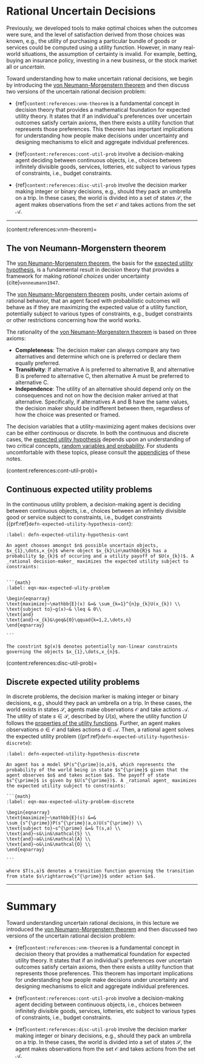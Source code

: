 # Rational Uncertain Decisions
Previously, we developed tools to make optimal choices when the outcomes were sure, and the level of satisfaction derived from those choices was known, e.g., the utility of purchasing a particular bundle of goods or services could be computed using a utility function. However, in many real-world situations, the assumption of certainty is invalid. For example, betting, buying an insurance policy, investing in a new business, or the stock market all or _uncertain_. 

Toward understanding how to make uncertain rational decisions, we begin by introducing the [von Neumann-Morgenstern theorem](https://en.wikipedia.org/wiki/Von_Neumann–Morgenstern_utility_theorem) and then discuss two versions of the uncertain rational decision problem:

* {ref}`content:references:vnm-theorem` is a fundamental concept in decision theory that provides a mathematical foundation for expected utility theory. It states that if an individual's preferences over uncertain outcomes satisfy certain axioms, then there exists a utility function that represents those preferences. This theorem has important implications for understanding how people make decisions under uncertainty and designing mechanisms to elicit and aggregate individual preferences.

* {ref}`content:references:cont-util-prob` involve a decision-making agent deciding between continuous objects, i.e., choices between infinitely divisible goods, services, lotteries, etc subject to various types of constraints, i.e., budget constraints.

* {ref}`content:references:disc-util-prob` involve the decision marker making integer or binary decisions, e.g., should they pack an umbrella on a trip. In these cases, the world is divided into a set of states $\mathcal{S}$, the agent makes observations from the set $\mathcal{O}$ and takes actions from the set $\mathcal{A}$.

---

(content:references:vnm-theorem)=
## The von Neumann-Morgenstern theorem
The [von Neumann-Morgenstern theorem](https://en.wikipedia.org/wiki/Von_Neumann–Morgenstern_utility_theorem), the basis for the [expected utility hypothesis](https://en.wikipedia.org/wiki/Expected_utility_hypothesis), is a fundamental result in decision theory that provides a framework for making _rational choices_ under uncertainty {cite}`vonneumann1947`. 

The [von Neumann-Morgenstern theorem](https://en.wikipedia.org/wiki/Von_Neumann–Morgenstern_utility_theorem) posits, under certain axioms of rational behavior, that an agent faced with probabilistic outcomes will behave as if they are maximizing the expected value of a utility function, potentially subject to various types of constraints, e.g., budget constraints or other restrictions concerning how the world works. 

The rationality of the [von Neumann-Morgenstern theorem](https://en.wikipedia.org/wiki/Von_Neumann–Morgenstern_utility_theorem) is based on three axioms:

* __Completeness__: The decision maker can always compare any two alternatives and determine which one is preferred or declare them equally preferred.
* __Transitivity__: If alternative A is preferred to alternative B, and alternative B is preferred to alternative C, then alternative A must be preferred to alternative C.
* __Independence__: The utility of an alternative should depend only on the consequences and not on how the decision maker arrived at that alternative. Specifically, if alternatives A and B have the same values, the decision maker should be indifferent between them, regardless of how the choice was presented or framed.
<!-- 
The VNM utility theorem shows that any individual who follows these axioms must have a utility function that can be used to evaluate and compare alternatives and that a unique probability distribution over outcomes can represent this utility function. -->

The decision variables that a utility-maximizing agent makes decisions over can be either continuous or discrete. In both the continuous and discrete cases, the [expected utility hypothesis](https://en.wikipedia.org/wiki/Expected_utility_hypothesis) depends upon an understanding of two critical concepts, [random variables and probability](../appendix/appendix-landing.md). For students uncomfortable with these topics, please consult the [appendicies](../appendix/appendix-landing.md) of these notes. 

(content:references:cont-util-prob)=
## Continuous expected utility problems
In the continuous utility problem, a decision-making agent is deciding between continuous objects, i.e., choices between an infinitely divisible good or service subject to constraints, i.e., budget constraints ({prf:ref}`defn-expected-utility-hypothesis-cont`): 

````{prf:definition} Continuous expected utility hypothesis
:label: defn-expected-utility-hypothesis-cont

An agent chooses amongst $n$ possible uncertain objects, $x_{1},\dots,x_{n}$ where object $x_{k}\in\mathbb{R}$ has a probability $p_{k}$ of occuring and a utility payoff of $U(x_{k})$. A _rational decision-maker_ maximizes the expected utility subject to constraints:


```{math}
:label: eqn-max-expected-ulity-problem

\begin{eqnarray}
\text{maximize}~\mathbb{E}(x) &=& \sum_{k=1}^{n}p_{k}U(x_{k}) \\
\text{subject to}~g(x)~& \leq & 0\\
\text{and}
\text{and}~x_{k}&\geq&{0}\qquad{k=1,2,\dots,n}
\end{eqnarray}

```

The constrint $g(x)$ denotes potentially non-linear constraints governing the objects $x_{1},\dots,x_{n}$.
````

(content:references:disc-util-prob)=
## Discrete expected utility problems
In discrete problems, the decision marker is making integer or binary decisions, e.g., should they pack an umbrella on a trip. In these cases, 
the world exists in states $\mathcal{S}$, agents make observations $\mathcal{O}$ and take actions $\mathcal{A}$.  The utility of state $s\in\mathcal{S}$, described by $U(s)$, where the utility function $U$ follows the [properties of the utility functions](https://varnerlab.github.io/CHEME-5760-Decisions-Book/unit-1-simpledecisions/utilityfunctions.html#properties-of-utility-functions). Further, an agent makes observations $o\in\mathcal{O}$ and takes actions $a\in\mathcal{A}$. Then, a rational agent solves the expected utility problem ({prf:ref}`defn-expected-utility-hypothesis-discrete`):

````{prf:definition} Discrete expected utility problem
:label: defn-expected-utility-hypothesis-discrete

An agent has a model $P(s^{\prime}|o,a)$, which represents the probability of the world being in state $s^{\prime}$ given that the agent observes $o$ and takes action $a$. The payoff of state $s^{\prime}$ is given by $U(s^{\prime})$. A _rational agent_ maximizes the expected utility subject to constraints:

```{math}
:label: eqn-max-expected-ulity-problem-discrete

\begin{eqnarray}
\text{maximize}~\mathbb{E}(s) &=& \sum_{s^{\prime}}P(s^{\prime}|a,o)U(s^{\prime}) \\
\text{subject to}~s^{\prime} &=& T(s,a) \\
\text{and}~s&\in&\mathcal{S} \\
\text{and}~a&\in&\mathcal{A} \\
\text{and}~o&\in&\mathcal{O} \\
\end{eqnarray}

```

where $T(s,a)$ denotes a transition function governing the transition from state $s\rightarrow{s^{\prime}}$ under action $a$.  

````



---

# Summary
Toward understanding uncertain rational decisions, in this lecture we introduced the [von Neumann-Morgenstern theorem](https://en.wikipedia.org/wiki/Von_Neumann–Morgenstern_utility_theorem) and then discussed two versions of the uncertain rational decision problem:

* {ref}`content:references:vnm-theorem` is a fundamental concept in decision theory that provides a mathematical foundation for expected utility theory. It states that if an individual's preferences over uncertain outcomes satisfy certain axioms, then there exists a utility function that represents those preferences. This theorem has important implications for understanding how people make decisions under uncertainty and designing mechanisms to elicit and aggregate individual preferences.

* {ref}`content:references:cont-util-prob` involve a decision-making agent deciding between continuous objects, i.e., choices between infinitely divisible goods, services, lotteries, etc subject to various types of constraints, i.e., budget constraints.

* {ref}`content:references:disc-util-prob` involve the decision marker making integer or binary decisions, e.g., should they pack an umbrella on a trip. In these cases, the world is divided into a set of states $\mathcal{S}$, the agent makes observations from the set $\mathcal{O}$ and takes actions from the set $\mathcal{A}$.